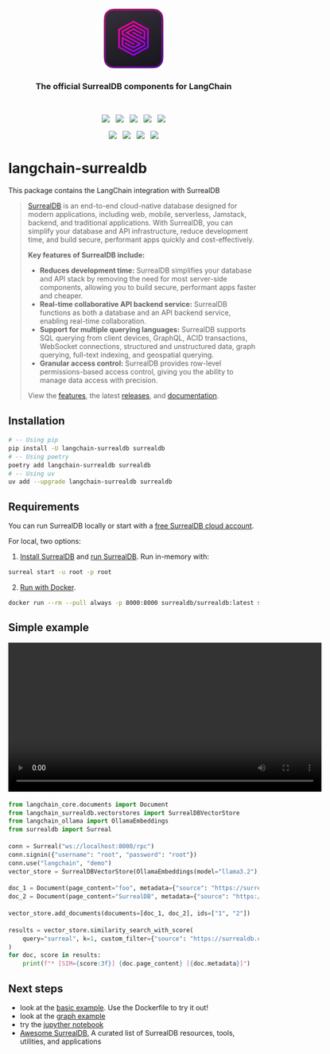 <p align="center">
    <img width=120 src="https://raw.githubusercontent.com/surrealdb/icons/main/surreal.svg" />
</p>

<h3 align="center">The official SurrealDB components for LangChain</h3>

<br>

<p align="center">
    <a href="https://github.com/surrealdb/langchain-surreal"><img src="https://img.shields.io/badge/status-stable-ff00bb.svg?style=flat-square"></a>
    &nbsp;
    <a href="https://surrealdb.com/docs/integrations/frameworks/langchain"><img src="https://img.shields.io/badge/docs-view-44cc11.svg?style=flat-square"></a>
    &nbsp;
    <a href="https://pypi.org/project/langchain-surreal/"><img src="https://img.shields.io/pypi/v/langchain-surreal?style=flat-square"></a>
    &nbsp;
    <a href="https://pypi.org/project/langchain-surreal/"><img src="https://img.shields.io/pypi/dm/langchain-surreal?style=flat-square"></a>
    &nbsp;
    <a href="https://pypi.org/project/langchain-surreal/"><img src="https://img.shields.io/pypi/pyversions/langchain-surreal?style=flat-square"></a>
</p>

<p align="center">
    <a href="https://surrealdb.com/discord"><img src="https://img.shields.io/discord/902568124350599239?label=discord&style=flat-square&color=5a66f6"></a>
    &nbsp;
    <a href="https://twitter.com/surrealdb"><img src="https://img.shields.io/badge/twitter-follow_us-1d9bf0.svg?style=flat-square"></a>
    &nbsp;
    <a href="https://www.linkedin.com/company/surrealdb/"><img src="https://img.shields.io/badge/linkedin-connect_with_us-0a66c2.svg?style=flat-square"></a>
    &nbsp;
    <a href="https://www.youtube.com/channel/UCjf2teVEuYVvvVC-gFZNq6w"><img src="https://img.shields.io/badge/youtube-subscribe-fc1c1c.svg?style=flat-square"></a>
</p>

# langchain-surrealdb

This package contains the LangChain integration with SurrealDB

> [SurrealDB](https://surrealdb.com/) is an end-to-end cloud-native database designed for modern applications, including
> web, mobile, serverless, Jamstack, backend, and traditional applications. With SurrealDB, you can simplify your database
> and API infrastructure, reduce development time, and build secure, performant apps quickly and cost-effectively.
>
> **Key features of SurrealDB include:**
>
> - **Reduces development time:** SurrealDB simplifies your database and API stack by removing the need for most
>   server-side components, allowing you to build secure, performant apps faster and cheaper.
> - **Real-time collaborative API backend service:** SurrealDB functions as both a database and an API backend service,
>   enabling real-time collaboration.
> - **Support for multiple querying languages:** SurrealDB supports SQL querying from client devices, GraphQL, ACID
>   transactions, WebSocket connections, structured and unstructured data, graph querying, full-text indexing, and
>   geospatial querying.
> - **Granular access control:** SurrealDB provides row-level permissions-based access control, giving you the ability to
>   manage data access with precision.
>
> View the [features](https://surrealdb.com/features), the latest [releases](https://surrealdb.com/releases),
> and [documentation](https://surrealdb.com/docs).

## Installation

```bash
# -- Using pip
pip install -U langchain-surrealdb surrealdb
# -- Using poetry
poetry add langchain-surrealdb surrealdb
# -- Using uv
uv add --upgrade langchain-surrealdb surrealdb
```

## Requirements

You can run SurrealDB locally or start with
a [free SurrealDB cloud account](https://surrealdb.com/docs/cloud/getting-started).

For local, two options:

1. [Install SurrealDB](https://surrealdb.com/docs/surrealdb/installation)
  and [run SurrealDB](https://surrealdb.com/docs/surrealdb/installation/running). Run in-memory with:

  ```bash
  surreal start -u root -p root
  ```

2. [Run with Docker](https://surrealdb.com/docs/surrealdb/installation/running/docker).

  ```bash
  docker run --rm --pull always -p 8000:8000 surrealdb/surrealdb:latest start
  ```

## Simple example

<video width="630" height="300" src="https://github.com/user-attachments/assets/9e1c0dda-4334-48ea-8317-d2dc72b275c0"></video>

```python
from langchain_core.documents import Document
from langchain_surrealdb.vectorstores import SurrealDBVectorStore
from langchain_ollama import OllamaEmbeddings
from surrealdb import Surreal

conn = Surreal("ws://localhost:8000/rpc")
conn.signin({"username": "root", "password": "root"})
conn.use("langchain", "demo")
vector_store = SurrealDBVectorStore(OllamaEmbeddings(model="llama3.2"), conn)

doc_1 = Document(page_content="foo", metadata={"source": "https://surrealdb.com"})
doc_2 = Document(page_content="SurrealDB", metadata={"source": "https://surrealdb.com"})

vector_store.add_documents(documents=[doc_1, doc_2], ids=["1", "2"])

results = vector_store.similarity_search_with_score(
    query="surreal", k=1, custom_filter={"source": "https://surrealdb.com"}
)
for doc, score in results:
    print(f"* [SIM={score:3f}] {doc.page_content} [{doc.metadata}]")
```

## Next steps

- look at the [basic example](./examples/basic). Use the Dockerfile to try it out!
- look at the [graph example](./examples/graph)
- try the [jupyther notebook](./docs/vectorstores.ipynb)
- [Awesome SurrealDB](https://github.com/surrealdb/awesome-surreal), A curated list of SurrealDB resources, tools, utilities, and applications
